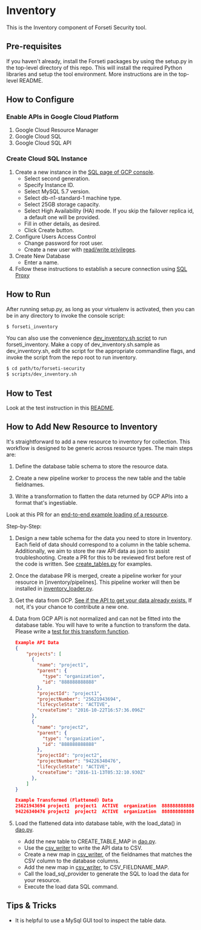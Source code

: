 # Inventory
This is the Inventory component of Forseti Security tool.

## Pre-requisites
If you haven't already, install the Forseti packages by using the setup.py in the top-level directory of this repo. This will install the required Python libraries and setup the tool environment. More instructions are in the top-level README.

## How to Configure

### Enable APIs in Google Cloud Platform
1. Google Cloud Resource Manager
2. Google Cloud SQL
3. Google Cloud SQL API

### Create Cloud SQL Instance
1. Create a new instance in the [SQL page of GCP console](https://console.cloud.google.com/sql).
    * Select second generation.
    * Specify Instance ID.
    * Select MySQL 5.7 version.
    * Select db-n1-standard-1 machine type.
    * Select 25GB storage capacity.
    * Select High Availability (HA) mode.  If you skip the failover replica id, a default one will be provided.
    * Fill in other details, as desired.
    * Click Create button.
2. Configure Users Access Control
    * Change password for root user.
    * Create a new user with [read/write privileges](https://cloud.google.com/sql/docs/mysql/users?hl=en_US#privileges).
3. Create New Database
    * Enter a name.
4. Follow these instructions to establish a secure connection using [SQL Proxy](https://cloud.google.com/sql/docs/mysql-connect-proxy#connecting_mysql_client)


## How to Run
After running setup.py, as long as your virtualenv is activated, then you can be in any directory to invoke the console script:

```sh
$ forseti_inventory
```

You can also use the convenience [dev_inventory.sh script](/scripts) to run forseti_inventory. Make a copy of dev_inventory.sh.sample as dev_inventory.sh, edit the script for the appropriate commandline flags, and invoke the script from the repo root to run inventory.

```sh
$ cd path/to/forseti-security
$ scripts/dev_inventory.sh
```

## How to Test
Look at the test instruction in this [README].

## How to Add New Resource to Inventory

It's straightforward to add a new resource to inventory for collection.
This workflow is designed to be generic across resource types.
The main steps are:
1. Define the database table schema to store the resource data.

2. Create a new pipeline worker to process the new table and the table fieldnames.

3. Write a transformation to flatten the data returned by GCP APIs into a format
that's ingestiable.

Look at this PR for an [end-to-end example loading of a resource].

Step-by-Step:
1. Design a new table schema for the data you need to store in Inventory.
Each field of data should correspond to a column in the table schema.
Additionally, we aim to store the raw API data as json to assist
troubleshooting.  Create a PR for this to be reviewed first before rest of the
code is written.  See [create_tables.py] for examples.

2. Once the database PR is merged, create a pipeline worker for your resource
in [inventory/pipelines].  This pipeline worker will then be installed in
[inventory_loader.py].

3. Get the data from GCP.  [See if the API to get your data already exists.]
If not, it's your chance to contribute a new one.

4. Data from GCP API is not normalized and can not be fitted into the
database table.  You will have to write a function to transform the data.
Please write a [test for this transform function].

    ```json
    Example API Data
    {
        "projects": [
          {
            "name": "project1",
            "parent": {
              "type": "organization",
              "id": "888888888888"
            },
            "projectId": "project1",
            "projectNumber": "25621943694",
            "lifecycleState": "ACTIVE",
            "createTime": "2016-10-22T16:57:36.096Z"
          },
          {
            "name": "project2",
            "parent": {
              "type": "organization",
              "id": "888888888888"
            },
            "projectId": "project2",
            "projectNumber": "94226340476",
            "lifecycleState": "ACTIVE",
            "createTime": "2016-11-13T05:32:10.930Z"
          },
        ]
    }

    Example Transformed (Flattened) Data
    25621943694 project1  project1  ACTIVE  organization  888888888888  2016-10-22 16:57:36
    94226340476 project2  project2  ACTIVE  organization  888888888888  2016-11-13 05:32:10
    ```

5. Load the flattened data into database table, with the load_data() in [dao.py].
    * Add the new table to CREATE_TABLE_MAP in [dao.py].
    * Use the [csv_writer] to write the API data to CSV.
    * Create a new map in [csv_writer], of the fieldnames that matches the CSV column to the database columns.
    * Add the new map in [csv_writer], to CSV_FIELDNAME_MAP.
    * Call the load_sql_provider to generate the SQL to load the data for your resource.
    * Execute the load data SQL command.

## Tips & Tricks
* It is helpful to use a MySql GUI tool to inspect the table data.

[README]: https://github.com/GoogleCloudPlatform/forseti-security/blob/master/google/cloud/security/README.md#tests
[See if the API to get your data already exists.]: https://github.com/GoogleCloudPlatform/forseti-security/tree/master/google/cloud/security/common/gcp_api
[create_tables.py]: https://github.com/GoogleCloudPlatform/forseti-security/blob/master/google/cloud/security/common/data_access/sql_queries/create_tables.py
[csv_writer]: https://github.com/GoogleCloudPlatform/forseti-security/blob/master/google/cloud/security/common/data_access/csv_writer.py
[dao.py]: https://github.com/GoogleCloudPlatform/forseti-security/blob/master/google/cloud/security/common/data_access/dao.py
[end-to-end example loading of a resource]: https://github.com/GoogleCloudPlatform/forseti-security/pull/26
[existing pipelines]: https://github.com/GoogleCloudPlatform/forseti-security/tree/master/google/cloud/security/inventory/pipelines
[inventory_loader.py]: https://github.com/GoogleCloudPlatform/forseti-security/blob/master/google/cloud/security/inventory/inventory_loader.py
[inventory_pipelines]: https://github.com/GoogleCloudPlatform/forseti-security/tree/master/google/cloud/security/inventory/pipelines
[test for this transform function]: https://github.com/GoogleCloudPlatform/forseti-security/blob/master/tests/inventory/transform_util_test.py